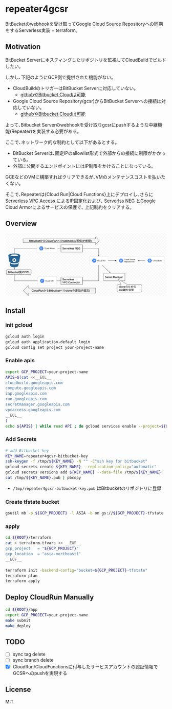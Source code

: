 # repeater4gcsr

BitBucketのwebhookを受け取ってGoogle Cloud Source Repositoryへの同期をするServerless実装 + terraform｡

## Motivation
BitBucket Serverにホスティングしたリポジトリを監視してCloudBuildでビルドしたい｡  

しかし､下記のようにGCP側で提供された機能がない｡
* CloudBuildのトリガーはBitBucket Serverに対応していない｡
    * [githubやBitbucket Cloudは可能](https://cloud.google.com/cloud-build/docs/automating-builds/create-manage-triggers?hl=ja#connect_repo)
* Google Cloud Source Repository(gcsr)からBitBucket Serverへの接続は対応していない｡
    * [githubやBitbucket Cloudは可能](https://cloud.google.com/source-repositories/docs/mirroring-a-github-repository?hl=ja)

よって､Bitbucket Serverのwebhookを受け取りgcsrにpushするような中継機能(Repeater)を実装する必要がある｡

ここで､ネットワーク的な制約として以下があるとする｡
* BitBucket Serverは､固定IPのallowlist形式で外部からの接続に制限がかかっている｡
* 外部に公開するエンドポイントにはIP制限をかけることになっている｡

GCEなどのVMに構築すればクリアできるが､VMのメンテナンスコストを払いたくない｡  

そこで､Repeaterは{Cloud Run|Cloud Functions}上にデプロイし､さらに
[Serverless VPC Access](https://cloud.google.com/vpc/docs/configure-serverless-vpc-access) によるIP固定化および､
[Serverlss NEG](https://cloud.google.com/load-balancing/docs/negs/serverless-neg-concepts) とGoogle Cloud Armorによるサービスの保護で､
上記制約をクリアする｡

## Overview

![architecture](docs/architecture.png)

## Install

### init gcloud

```bash
gcloud auth login
gcloud auth application-default login
gcloud config set project your-project-name
```

### Enable apis
```bash
export GCP_PROJECT=your-project-name
APIS=$(cat <<__EOL__
cloudbuild.googleapis.com
compute.googleapis.com
iap.googleapis.com
run.googleapis.com
secretmanager.googleapis.com
vpcaccess.googleapis.com
__EOL__
)
echo ${APIS} | while read API ; do gcloud services enable --project=${GCP_PROJECT} ${API}; done
```

### Add Secrets

```bash
# add Bitbucket key
KEY_NAME=repeater4gcsr-bitbucket-key
ssh-keygen -f /tmp/${KEY_NAME} -N "" -C"ssh key for bitbucket"
gcloud secrets create ${KEY_NAME} --replication-policy="automatic"
gcloud secrets versions add ${KEY_NAME} --data-file /tmp/${KEY_NAME}
cat /tmp/${KEY_NAME}.pub | pbcopy
```

* `/tmp/repeater4gcsr-bitbucket-key.pub` はBitbucketのリポジトリに登録 

### Create tfstate bucket

```bash
gsutil mb -p ${GCP_PROJECT} -l ASIA -b on gs://${GCP_PROJECT}-tfstate
```

### apply

```bash
cd ${ROOT}/terraform
cat > terraform.tfvars << __EOF__
gcp_project   = "${GCP_PROJECT}"
gcp_location  = "asia-northeast1"
__EOF__

terraform init -backend-config="bucket=${GCP_PROJECT}-tfstate"
terraform plan
terraform apply
```

## Deploy CloudRun Manually

```bash
cd ${ROOT}/app
export GCP_PROJECT=your-project-name
make submit
make deploy
```

## TODO
- [ ] sync tag delete
- [ ] sync branch delete
- [x] CloudRun/CloudFunctionsに付与したサービスアカウントの認証情報でGCSRへのpushを実現する

## License
MIT.
